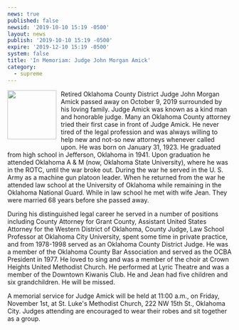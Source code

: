 ```yaml
---
news: true
published: false
newsid: '2019-10-10 15:19 -0500'
layout: news
publish: '2019-10-10 15:19 -0500'
expire: '2019-12-10 15:19 -0500'
system: false
title: 'In Memoriam: Judge John Morgan Amick'
category:
  - supreme
---
```

<img style="width: 110px; float: left; margin: 0 10px 10px 0;" src="http://www.oscn.net/images/news/judge-john-morgan-amick.jpg" />Retired Oklahoma County District Judge John Morgan Amick passed away on October 9, 2019 surrounded by his loving family. Judge Amick was known as a kind man and honorable judge. Many an Oklahoma County attorney tried their first case in front of Judge Amick. He never tired of the legal profession and was always willing to help new and not-so new attorneys whenever called upon. He was born on January 31, 1923. He graduated from high school in Jefferson, Oklahoma in 1941. Upon graduation he attended Oklahoma A & M (now, Oklahoma State University), where he was in the ROTC, until the war broke out. During the war he served in the U. S. Army as a machine gun platoon leader. When he returned from the war he attended law school at the University of Oklahoma while remaining in the Oklahoma National Guard. While in law school he met with wife Jean. They were married 68 years before she passed away. 

During his distinguished legal career he served in a number of positions including County Attorney for Grant County, Assistant United States Attorney for the Western District of Oklahoma, County Judge, Law School Professor at Oklahoma City University, spent some time in private practice, and from 1978-1998 served as an Oklahoma County District Judge. He was a member of the Oklahoma County Bar Association and served as the OCBA President in 1977. He loved to sing and was a member of the choir at Crown Heights United Methodist Church. He performed at Lyric Theatre and was a member of the Downtown Kiwanis Club. He and Jean had five children and six grandchildren. He will be missed.

A memorial service for Judge Amick will be held at 11:00 a.m., on Friday, November 1st, at St. Luke's Methodist Church, 222 NW 15th St., Oklahoma City. Judges attending are encouraged to wear their robes and sit together as a group.
